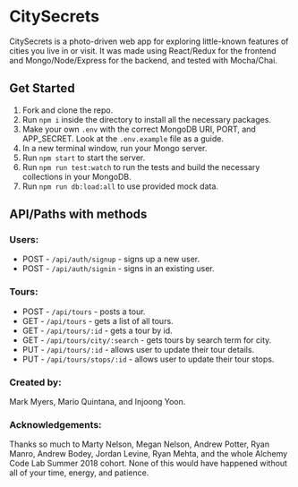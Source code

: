 CitySecrets
=====

CitySecrets is a photo-driven web app for exploring little-known features of cities you live in or visit. It was made using React/Redux for the frontend and Mongo/Node/Express for the backend, and tested with Mocha/Chai.

## Get Started
1. Fork and clone the repo.
1. Run `npm i` inside the directory to install all the necessary packages.
1. Make your own `.env` with the correct MongoDB URI, PORT, and APP_SECRET. Look at the `.env.example` file as a guide.
1. In a new terminal window, run your Mongo server.
1. Run `npm start` to start the server.
1. Run `npm run test:watch` to run the tests and build the necessary collections in your MongoDB.
1. Run `npm run db:load:all` to use provided mock data.

## API/Paths with methods
### Users:
* POST - `/api/auth/signup` - signs up a new user.
* POST - `/api/auth/signin` - signs in an existing user.

### Tours:
* POST - `/api/tours` - posts a tour.
* GET - `/api/tours` - gets a list of all tours.
* GET - `/api/tours/:id` - gets a tour by id.
* GET - `/api/tours/city/:search` - gets tours by search term for city.
* PUT - `/api/tours/:id` - allows user to update their tour details.
* PUT - `/api/tours/stops/:id` - allows user to update their tour stops.

### Created by:
Mark Myers, Mario Quintana, and Injoong Yoon.

### Acknowledgements:
Thanks so much to Marty Nelson, Megan Nelson, Andrew Potter, Ryan Manro, Andrew Bodey, Jordan Levine, Ryan Mehta, and the whole Alchemy Code Lab Summer 2018 cohort. None of this would have happened without all of your time, energy, and patience.